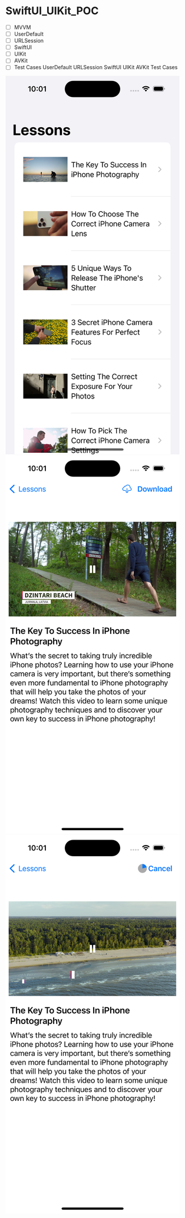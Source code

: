 # SwiftUI_UIKit_POC

- [ ] MVVM
- [ ]  UserDefault
- [ ]  URLSession
- [ ]  SwiftUI
- [ ]  UIKit
- [ ]  AVKit
- [ ]  Test Cases
 UserDefault
 URLSession
 SwiftUI
 UIKit
 AVKit
 Test Cases

![](https://github.com/AbhishekSuryawanshi/SwiftUI_UIKit_POC/blob/main/Lessons.png)
![](https://github.com/AbhishekSuryawanshi/SwiftUI_UIKit_POC/blob/main/Video.png)
![](https://github.com/AbhishekSuryawanshi/SwiftUI_UIKit_POC/blob/main/Download.png)
